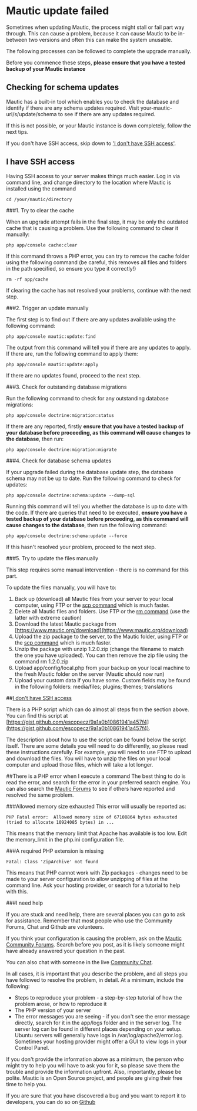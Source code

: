 # Mautic update failed
Sometimes when updating Mautic, the process might stall or fail part way through.  This can cause a problem, because it can cause Mautic to be in-between two versions and often this can make the system unusable.

The following processes can be followed to complete the upgrade manually.

Before you commence these steps, **please ensure that you have a tested backup of your Mautic instance**

## Checking for schema updates
Mautic has a built-in tool which enables you to check the database and identify if there are any schema updates required.  Visit your-mautic-url/s/update/schema to see if there are any updates required.

If this is not possible, or your Mautic instance is down completely, follow the next tips.

If you don't have SSH access, skip down to ['I don't have SSH access'](#nossh).

## I have SSH access

Having SSH access to your server makes things much easier. Log in via command line, and change directory to the location where Mautic is installed using the command

    cd /your/mautic/directory

###1.  Try to clear the cache

When an upgrade attempt fails in the final step, it may be only the outdated cache that is causing a problem.  Use the following command to clear it manually:

    php app/console cache:clear

If this command throws a PHP error, you can try to remove the cache folder using the following command (be careful, this removes all files and folders in the path specified, so ensure you type it correctly!)

    rm -rf app/cache

If clearing the cache has not resolved your problems, continue with the next step.

###2. Trigger an update manually

The first step is to find out if there are any updates available using the following command:

    php app/console mautic:update:find

The output from this command will tell you if there are any updates to apply.  If there are, run the following command to apply them:

    php app/console mautic:update:apply

If there are no updates found, proceed to the next step.

###3. Check for outstanding database migrations

Run the following command to check for any outstanding database migrations:

    php app/console doctrine:migration:status

If there are any reported, firstly **ensure that you have a tested backup of your database before proceeding, as this command will cause changes to the database**, then run:

    php app/console doctrine:migration:migrate

###4. Check for database schema updates

If your upgrade failed during the database update step, the database schema may not be up to date.  Run the following command to check for updates:

    php app/console doctrine:schema:update --dump-sql

Running this command will tell you whether the database is up to date with the code.  If there are queries that need to be executed, **ensure you have a tested backup of your database before proceeding, as this command will cause changes to the database**, then run the following command:

    php app/console doctrine:schema:update --force

If this hasn't resolved your problem, proceed to the next step.

###5. Try to update the files manually

This step requires some manual intervention - there is no command for this part.

To update the files manually, you will have to:
1. Back up (download) all Mautic files from your server to your local computer, using FTP or the [scp command](http://manpages.ubuntu.com/manpages/precise/en/man1/scp.1.html) which is much faster.
2. Delete all Mautic files and folders.  Use FTP or the [rm command](http://manpages.ubuntu.com/manpages/precise/en/man1/rm.1.html) (use the latter with extreme caution)
3. Download the latest Mautic package from [https://www.mautic.org/download](https://www.mautic.org/download)
4. Upload the zip package to the server, to the Mautic folder, using FTP or the [scp command](http://manpages.ubuntu.com/manpages/precise/en/man1/scp.1.html) which is much faster.
5. Unzip the package with unzip 1.2.0.zip (change the filename to match the one you have uploaded).  You can then remove the zip file using the command         rm 1.2.0.zip
6. Upload app/config/local.php from your backup on your local machine to the fresh Mautic folder on the server (Mautic should now run)
7. Upload your custom data if you have some. Custom fields may be found in the following folders: media/files; plugins; themes; translations

##[I don't have SSH access](#nossh)

There is a PHP script which can do almost all steps from the section above.  You can find this script at [https://gist.github.com/escopecz/9a1a0b10861941a457f4](https://gist.github.com/escopecz/9a1a0b10861941a457f4).

The description about how to use the script can be found below the script itself.  There are some details you will need to do differently, so please read these instructions carefully.  For example, you will need to use FTP to upload and download the files.  You will have to unzip the files on your local computer and upload those files, which will take a lot longer.

##There is a PHP error when I execute a command
The best thing to do is read the error, and search for the error in your preferred search engine.  You can also search the [Mautic Forums](https://forum.mautic.org) to see if others have reported and resolved the same problem.

###Allowed memory size exhausted
This error will usually be reported as:

    PHP Fatal error:  Allowed memory size of 67108864 bytes exhausted (tried to allocate 10924085 bytes) in ...
    
This means that the memory limit that Apache has available is too low.  Edit the memory_limit in the php.ini configuration file.

###A required PHP extension is missing

    Fatal: Class 'ZipArchive' not found

This means that PHP cannot work with Zip packages - changes need to be made to your server configuration to allow unzipping of files at the command line.  Ask your hosting provider, or search for a tutorial to help with this.

###I need help

If you are stuck and need help, there are several places you can go to ask for assistance.  Remember that most people who use the Community Forums, Chat and Github are volunteers.

If you think your configuration is causing the problem, ask on the [Mautic Community Forums](https://forum.mautic.org). Search before you post, as it is likely someone might have already answered your question in the past.

You can also chat with someone in the live [Community Chat](https://www.mautic.org/slack).

In all cases, it is important that you describe the problem, and all steps you have followed to resolve the problem, in detail.  At a minimum, include the following:

* Steps to reproduce your problem - a step-by-step tutorial of how the problem arose, or how to reproduce it
* The PHP version of your server
* The error messages you are seeing - if you don't see the error message directly, search for it in the app/logs folder and in the server log.  The server log can be found in different places depending on your setup. Ubuntu servers will generally have logs in /var/log/apache2/error.log.  Sometimes your hosting provider might offer a GUI to view logs in your Control Panel.

If you don't provide the information above as a minimum, the person who might try to help you will have to ask you for it, so please save them the trouble and provide the information upfront.  Also, importantly, please be polite.  Mautic is an Open Source project, and people are giving their free time to help you.

If you are sure that you have discovered a bug and you want to report it to developers, you can do so on [Github](https://github.com/mautic/mautic/issues)
